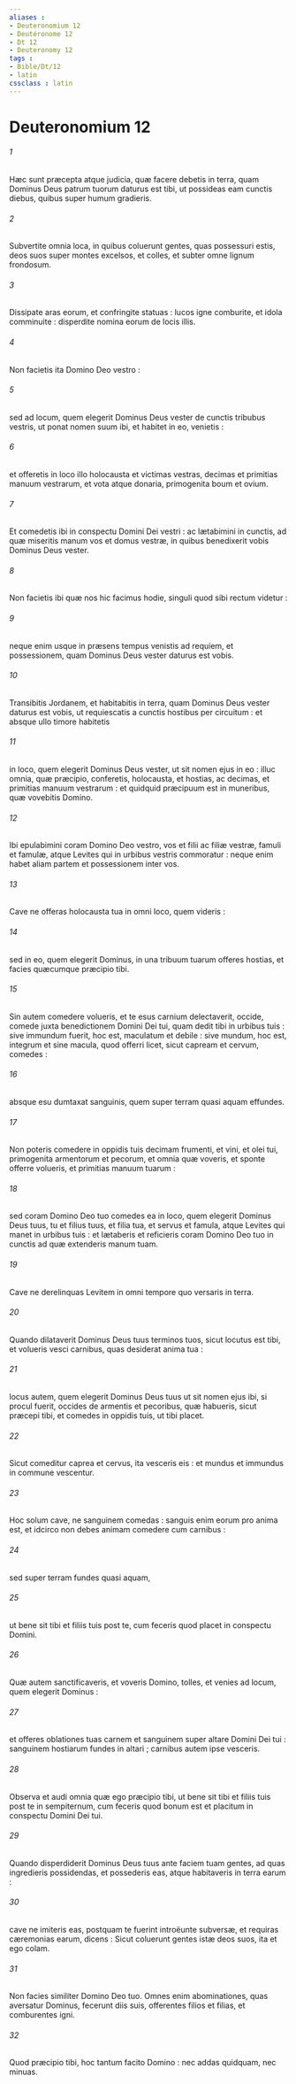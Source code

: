 ```yaml
---
aliases : 
- Deuteronomium 12
- Deutéronome 12
- Dt 12
- Deuteronomy 12
tags : 
- Bible/Dt/12
- latin
cssclass : latin
---
```


# Deuteronomium 12

###### 1
Hæc sunt præcepta atque judicia, quæ facere debetis in terra, quam Dominus Deus patrum tuorum daturus est tibi, ut possideas eam cunctis diebus, quibus super humum gradieris.
###### 2
Subvertite omnia loca, in quibus coluerunt gentes, quas possessuri estis, deos suos super montes excelsos, et colles, et subter omne lignum frondosum.
###### 3
Dissipate aras eorum, et confringite statuas : lucos igne comburite, et idola comminuite : disperdite nomina eorum de locis illis.
###### 4
Non facietis ita Domino Deo vestro :
###### 5
sed ad locum, quem elegerit Dominus Deus vester de cunctis tribubus vestris, ut ponat nomen suum ibi, et habitet in eo, venietis :
###### 6
et offeretis in loco illo holocausta et victimas vestras, decimas et primitias manuum vestrarum, et vota atque donaria, primogenita boum et ovium.
###### 7
Et comedetis ibi in conspectu Domini Dei vestri : ac lætabimini in cunctis, ad quæ miseritis manum vos et domus vestræ, in quibus benedixerit vobis Dominus Deus vester.
###### 8
Non facietis ibi quæ nos hic facimus hodie, singuli quod sibi rectum videtur :
###### 9
neque enim usque in præsens tempus venistis ad requiem, et possessionem, quam Dominus Deus vester daturus est vobis.
###### 10
Transibitis Jordanem, et habitabitis in terra, quam Dominus Deus vester daturus est vobis, ut requiescatis a cunctis hostibus per circuitum : et absque ullo timore habitetis
###### 11
in loco, quem elegerit Dominus Deus vester, ut sit nomen ejus in eo : illuc omnia, quæ præcipio, conferetis, holocausta, et hostias, ac decimas, et primitias manuum vestrarum : et quidquid præcipuum est in muneribus, quæ vovebitis Domino.
###### 12
Ibi epulabimini coram Domino Deo vestro, vos et filii ac filiæ vestræ, famuli et famulæ, atque Levites qui in urbibus vestris commoratur : neque enim habet aliam partem et possessionem inter vos.
###### 13
Cave ne offeras holocausta tua in omni loco, quem videris :
###### 14
sed in eo, quem elegerit Dominus, in una tribuum tuarum offeres hostias, et facies quæcumque præcipio tibi.
###### 15
Sin autem comedere volueris, et te esus carnium delectaverit, occide, comede juxta benedictionem Domini Dei tui, quam dedit tibi in urbibus tuis : sive immundum fuerit, hoc est, maculatum et debile : sive mundum, hoc est, integrum et sine macula, quod offerri licet, sicut capream et cervum, comedes :
###### 16
absque esu dumtaxat sanguinis, quem super terram quasi aquam effundes.
###### 17
Non poteris comedere in oppidis tuis decimam frumenti, et vini, et olei tui, primogenita armentorum et pecorum, et omnia quæ voveris, et sponte offerre volueris, et primitias manuum tuarum :
###### 18
sed coram Domino Deo tuo comedes ea in loco, quem elegerit Dominus Deus tuus, tu et filius tuus, et filia tua, et servus et famula, atque Levites qui manet in urbibus tuis : et lætaberis et reficieris coram Domino Deo tuo in cunctis ad quæ extenderis manum tuam.
###### 19
Cave ne derelinquas Levitem in omni tempore quo versaris in terra.
###### 20
Quando dilataverit Dominus Deus tuus terminos tuos, sicut locutus est tibi, et volueris vesci carnibus, quas desiderat anima tua :
###### 21
locus autem, quem elegerit Dominus Deus tuus ut sit nomen ejus ibi, si procul fuerit, occides de armentis et pecoribus, quæ habueris, sicut præcepi tibi, et comedes in oppidis tuis, ut tibi placet.
###### 22
Sicut comeditur caprea et cervus, ita vesceris eis : et mundus et immundus in commune vescentur.
###### 23
Hoc solum cave, ne sanguinem comedas : sanguis enim eorum pro anima est, et idcirco non debes animam comedere cum carnibus :
###### 24
sed super terram fundes quasi aquam,
###### 25
ut bene sit tibi et filiis tuis post te, cum feceris quod placet in conspectu Domini.
###### 26
Quæ autem sanctificaveris, et voveris Domino, tolles, et venies ad locum, quem elegerit Dominus :
###### 27
et offeres oblationes tuas carnem et sanguinem super altare Domini Dei tui : sanguinem hostiarum fundes in altari ; carnibus autem ipse vesceris.
###### 28
Observa et audi omnia quæ ego præcipio tibi, ut bene sit tibi et filiis tuis post te in sempiternum, cum feceris quod bonum est et placitum in conspectu Domini Dei tui.
###### 29
Quando disperdiderit Dominus Deus tuus ante faciem tuam gentes, ad quas ingredieris possidendas, et possederis eas, atque habitaveris in terra earum :
###### 30
cave ne imiteris eas, postquam te fuerint introëunte subversæ, et requiras cæremonias earum, dicens : Sicut coluerunt gentes istæ deos suos, ita et ego colam.
###### 31
Non facies similiter Domino Deo tuo. Omnes enim abominationes, quas aversatur Dominus, fecerunt diis suis, offerentes filios et filias, et comburentes igni.
###### 32
Quod præcipio tibi, hoc tantum facito Domino : nec addas quidquam, nec minuas.
